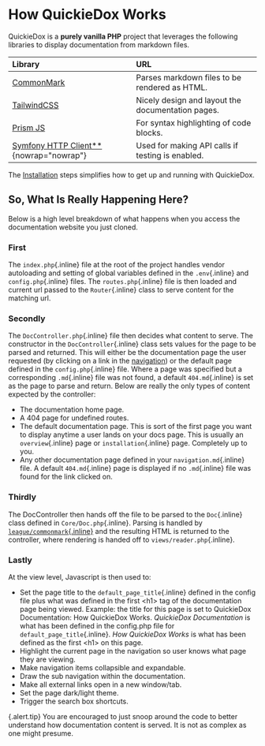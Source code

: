 # How QuickieDox Works

QuickieDox is a **purely vanilla PHP** project that leverages the following libraries to display documentation from markdown files.


| Library                                                                              | URL                                                                                                         |
|:-------------------------------------------------------------------------------------|:------------------------------------------------------------------------------------------------------------|
| [CommonMark](https://commonmark.thephpleague.com)                                    | Parses markdown files to be rendered as HTML.                                          |
| [TailwindCSS](https://tailwindcss.com)                                               | Nicely design and layout the documentation pages.                                               |
| [Prism JS](http://prismjs.com)                                                       | For syntax highlighting of code blocks.                                                  |
| [Symfony HTTP Client**](https://symfony.com/doc/current/http_client.html#installation) {nowrap="nowrap"} | Used for making  API calls if testing is enabled. |


The [Installation](installation) steps simplifies how to get up and running with QuickieDox.

## So, What Is Really Happening Here?

Below is a high level breakdown of what happens when you access the documentation website you just cloned.

### First
The `index.php`{.inline} file at the root of the project handles vendor autoloading and setting of global variables defined in the `.env`{.inline} and `config.php`{.inline} files. The `routes.php`{.inline} file is then loaded and current url passed to the `Router`{.inline} class to serve content for the matching url. 

### Secondly
The `DocController.php`{.inline} file then decides what content to serve. The constructor in the `DocController`{.inline} class sets values for the page to be parsed and returned. This will either be the documentation page the user requested (by clicking on a link in the [navigation](convention-nav)) or the default page defined in the `config.php`{.inline} file. Where a page was specified but a corresponding `.md`{.inline} file was not found, a default `404.md`{.inline} is set as the page to parse and return.
Below are really the only types of content expected by the controller:
* The documentation home page.
* A 404 page for undefined routes.
* The default documentation page. This is sort of the first page you want to display anytime a user lands on your docs page. This is usually an `overview`{.inline} page or `installation`{.inline} page. Completely up to you.
* Any other documentation page defined in your `navigation.md`{.inline} file. A default `404.md`{.inline} page is displayed if no `.md`{.inline} file was found for the link clicked on.

### Thirdly
The DocController then hands off the file to be parsed to the `Doc`{.inline} class defined in `Core/Doc.php`{.inline}. Parsing is handled by [`league/commonmark`{.inline}](https://commonmark.thephpleague.com) and the resulting HTML is returned to the controller, where rendering is handed off to `views/reader.php`{.inline}.

### Lastly
At the view level, Javascript is then used to: 
* Set the page title to the `default_page_title`{.inline} defined in the config file plus what was defined in the first \<h1\> tag of the documentation page being viewed. Example: the title for this page is set to QuickieDox Documentation: How QuickieDox Works. *QuickieDox Documentation* is what has been defined in the config.php file for `default_page_title`{.inline}. *How QuickieDox Works* is what has been defined as the first \<h1\> on this page.
* Highlight the current page in the navigation so user knows what page they are viewing.
* Make navigation items collapsible and expandable.
* Draw the sub navigation within the documentation.
* Make all external links open in a new window/tab.
* Set the page dark/light theme.
* Trigger the search box shortcuts.

{.alert.tip}
You are encouraged to just snoop around the code to better understand how documentation content is served. It is not as complex as one might presume.

&nbsp;